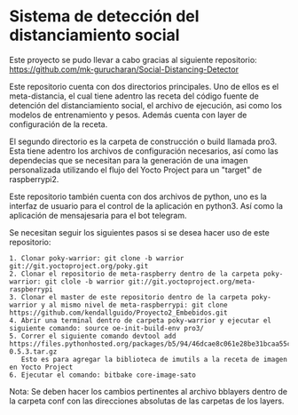 # Sistema de detección del distanciamiento social

Este proyecto se pudo llevar a cabo gracias al siguiente repositorio: https://github.com/mk-gurucharan/Social-Distancing-Detector

Este repositorio cuenta con dos directorios principales. Uno de ellos es el meta-distancia, el cual tiene adentro las
receta del código fuente de detención del distanciamiento social, el archivo de ejecución, asi como los modelos de entrenamiento y pesos. Además cuenta con layer 
de configuración de la receta.

El segundo directorio es la carpeta de construcción o build llamada pro3. Esta tiene adentro los archivos de configuración
necesarios, así como las dependecias que se necesitan para la generación de una imagen personalizada utilizando el flujo 
del Yocto Project para un "target" de raspberrypi2.

Este repositorio también cuenta con dos archivos de python, uno es la interfaz de usuario para el control de la aplicación en python3.
Así como la aplicación de mensajesaria para el bot telegram.

Se necesitan seguir los siguientes pasos si se desea hacer uso de este repositorio:

	1. Clonar poky-warrior: git clone -b warrior git://git.yoctoproject.org/poky.git
	2. Clonar el repositorio de meta-raspberry dentro de la carpeta poky-warrior: git clole -b warrior git://git.yoctoproject.org/meta-raspberrypi
	3. Clonar el master de este repositorio dentro de la carpeta poky-warrior y al mismo nivel de meta-raspberrypi: git clone https://github.com/kendallguido/Proyecto2_Embebidos.git
	4. Abrir una terminal dentro de carpeta poky-warrior y ejecutar el siguiente comando: source oe-init-build-env pro3/
	5. Correr el siguiente comando devtool add https://files.pythonhosted.org/packages/b5/94/46dcae8c061e28be31bcaa55c560cb30ee9403c9a4bb2659768ec1b9eb7d/imutils-0.5.3.tar.gz
	   Esto es para agregar la biblioteca de imutils a la receta de imagen en Yocto Project 	
	6. Ejecutar el comando: bitbake core-image-sato

Nota: Se deben hacer los cambios pertinentes al archivo bblayers dentro de la carpeta conf con las direcciones absolutas de las carpetas de los layers.

